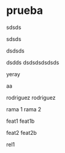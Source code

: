 # prueba
sdsds

sdsds

dsdsds

dsdds
dsdsdsdsdsds


yeray

aa

rodriguez
rodriguez

rama 1
rama 2

feat1
feat1b

feat2
feat2b

rel1
